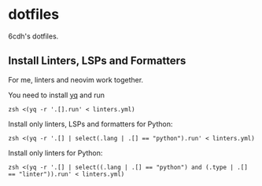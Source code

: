 # dotfiles

6cdh's dotfiles.

## Install Linters, LSPs and Formatters

For me, linters and neovim work together.

You need to install [yq](https://github.com/mikefarah/yq) and run

```shell
zsh <(yq -r '.[].run' < linters.yml)
```

Install only linters, LSPs and formatters for Python:

```
zsh <(yq -r '.[] | select(.lang | .[] == "python").run' < linters.yml)
```

Install only linters for Python:

```
zsh <(yq -r '.[] | select((.lang | .[] == "python") and (.type | .[] == "linter")).run' < linters.yml)
```

